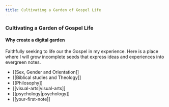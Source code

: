 ```yaml
---
title: Cultivating a Garden of Gospel Life
---
```


### Cultivating a Garden of Gospel Life

#### Why create a digital garden

Faithfully seeking to life our the Gospel in my experience. Here is a place where I will grow incomplete seeds that express ideas and experiences into evergreen notes.

- [[Sex, Gender and Orientation]]
- [[Biblical studies and Theology]]
- [[Philosophy]]
- [[visual-arts|visual-arts]]
- [[psychology|psychology]]
- [[your-first-note]]

